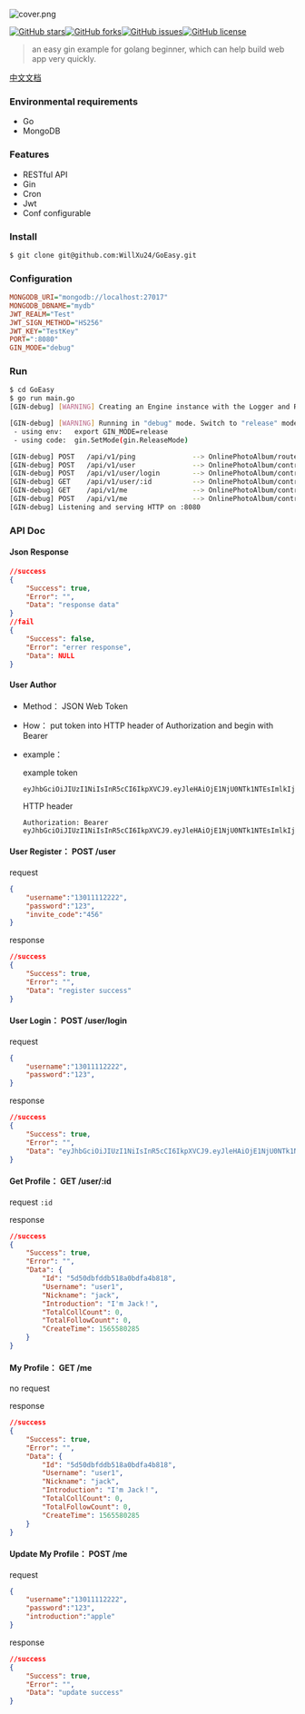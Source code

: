![cover.png](https://i.loli.net/2019/08/13/MBszE7ar9mhbkTU.png)

[![GitHub stars](https://img.shields.io/github/stars/WillXu24/GoEasy)](https://github.com/WillXu24/GoEasy/stargazers)[![GitHub forks](https://img.shields.io/github/forks/WillXu24/GoEasy)](https://github.com/WillXu24/GoEasy/network)[![GitHub issues](https://img.shields.io/github/issues/WillXu24/GoEasy)](https://github.com/WillXu24/GoEasy/issues)[![GitHub license](https://img.shields.io/github/license/WillXu24/GoEasy)](https://github.com/WillXu24/GoEasy)

> an easy gin example for golang beginner, which can help build web app very quickly.

[中文文档](https://github.com/WillXu24/GoEasy/blob/master/README-zh.md)

### Environmental requirements

- Go
- MongoDB

### Features

- RESTful API
- Gin
- Cron
- Jwt
- Conf configurable

### Install

```bash
$ git clone git@github.com:WillXu24/GoEasy.git
```

### Configuration

```ini
MONGODB_URI="mongodb://localhost:27017"
MONGODB_DBNAME="mydb"
JWT_REALM="Test"
JWT_SIGN_METHOD="HS256"
JWT_KEY="TestKey"
PORT=":8080"
GIN_MODE="debug"
```

### Run

```bash
$ cd GoEasy
$ go run main.go
[GIN-debug] [WARNING] Creating an Engine instance with the Logger and Recovery middleware already attached.

[GIN-debug] [WARNING] Running in "debug" mode. Switch to "release" mode in production.
 - using env:	export GIN_MODE=release
 - using code:	gin.SetMode(gin.ReleaseMode)

[GIN-debug] POST   /api/v1/ping              --> OnlinePhotoAlbum/routers.pingHandler (4 handlers)
[GIN-debug] POST   /api/v1/user              --> OnlinePhotoAlbum/controllers/v1.RegisterHandler (4 handlers)
[GIN-debug] POST   /api/v1/user/login        --> OnlinePhotoAlbum/controllers/v1.LoginHandler (4 handlers)
[GIN-debug] GET    /api/v1/user/:id          --> OnlinePhotoAlbum/controllers/v1.UserProfileHandler (4 handlers)
[GIN-debug] GET    /api/v1/me                --> OnlinePhotoAlbum/controllers/v1.MyProfileHandler (5 handlers)
[GIN-debug] POST   /api/v1/me                --> OnlinePhotoAlbum/controllers/v1.UpdateProfileHandler (5 handlers)
[GIN-debug] Listening and serving HTTP on :8080

```

### API Doc

#### Json Response

```json
//success
{
    "Success": true,
    "Error": "",
    "Data": "response data"
}
//fail
{
    "Success": false,
    "Error": "errer response",
    "Data": NULL 
}
```

#### User Author

- Method： JSON Web Token

- How： put token into HTTP  header of Authorization and begin with Bearer

- example：

  example token

  ```
  eyJhbGciOiJIUzI1NiIsInR5cCI6IkpXVCJ9.eyJleHAiOjE1NjU0NTk1NTEsImlkIjoiNWQ0ZWVlYjdhNTBmYTMxMmU0ODYyYzdiIiwib3JpZ19pYXQiOjE1NjU0NTU5NTF9.gU_OsqXlAcFWS5qN7sbGVqQdrFVOkAUOoPffTH6q9sk
  ```

  HTTP header

  ```
  Authorization: Bearer eyJhbGciOiJIUzI1NiIsInR5cCI6IkpXVCJ9.eyJleHAiOjE1NjU0NTk1NTEsImlkIjoiNWQ0ZWVlYjdhNTBmYTMxMmU0ODYyYzdiIiwib3JpZ19pYXQiOjE1NjU0NTU5NTF9.gU_OsqXlAcFWS5qN7sbGVqQdrFVOkAUOoPffTH6q9sk
  ```

#### User Register： POST    /user

request

```json
{
    "username":"13011112222",
    "password":"123",
    "invite_code":"456"
}
```

response

```json
//success
{
    "Success": true,
    "Error": "",
    "Data": "register success"
}
```

#### User Login： POST   /user/login

request

```json
{
    "username":"13011112222",
    "password":"123",
}
```

response

```json
//success
{
    "Success": true,
    "Error": "",
    "Data": "eyJhbGciOiJIUzI1NiIsInR5cCI6IkpXVCJ9.eyJleHAiOjE1NjU0NTk1NTEsImlkIjoiNWQ0ZWVlYjdhNTBmYTMxMmU0ODYyYzdiIiwib3JpZ19pYXQiOjE1NjU0NTU5NTF9.gU_OsqXlAcFWS5qN7sbGVqQdrFVOkAUOoPffTH6q9sk"
}
```

#### Get Profile： GET   /user/:id

request  `:id`

response

```json
//success
{
    "Success": true,
    "Error": "",
    "Data": {
        "Id": "5d50dbfddb518a0bdfa4b818",
        "Username": "user1",
        "Nickname": "jack",
        "Introduction": "I'm Jack！",
        "TotalCollCount": 0,
        "TotalFollowCount": 0,
        "CreateTime": 1565580285
    }
}
```



#### My Profile：  GET   /me

no request 

response

```json
//success
{
    "Success": true,
    "Error": "",
    "Data": {
        "Id": "5d50dbfddb518a0bdfa4b818",
        "Username": "user1",
        "Nickname": "jack",
        "Introduction": "I'm Jack！",
        "TotalCollCount": 0,
        "TotalFollowCount": 0,
        "CreateTime": 1565580285
    }
}
```

#### Update My Profile： POST      /me

request

```json
{
    "username":"13011112222",
    "password":"123",
    "introduction":"apple"
}
```

response

```json
//success
{
    "Success": true,
    "Error": "",
    "Data": "update success"
}
```
